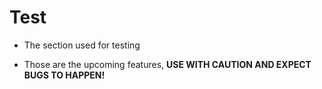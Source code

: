 # Test

- The section used for testing

- Those are the upcoming features, **USE WITH CAUTION AND EXPECT
BUGS TO HAPPEN!**